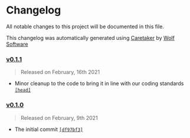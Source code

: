 # Changelog

All notable changes to this project will be documented in this file.


This changelog was automatically generated using [Caretaker](https://github.com/DevelopersToolbox/caretaker) by [Wolf Software](https://github.com/WolfSoftware)

### [v0.1.1](https://github.com/SecOpsToolbox/tcp-wrapper-multiplexer/compare/v0.1.0...v0.1.1)

> Released on February, 16th 2021

- Minor cleanup to the code to bring it in line with our coding standards [`[head]`](https://github.com/SecOpsToolbox/tcp-wrapper-multiplexer/commit/)

### [v0.1.0](https://github.com/SecOpsToolbox/tcp-wrapper-multiplexer/releases/v0.1.0)

> Released on February, 9th 2021

- The initial commit [`[df97bf3]`](https://github.com/SecOpsToolbox/tcp-wrapper-multiplexer/commit/df97bf33e5ab4a79a9df9f5f5f4cb3bc6381eb09)

